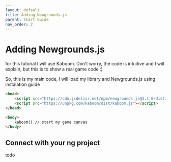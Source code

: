 ```yaml
---
layout: default
title: Adding Newgrounds.js
parent: Start Guide
nav_order: 2
---
```


# Adding Newgrounds.js

for this tutorial I will use Kaboom. Don't worry, the code is intuitive and I will explain, but this is to show a real game code :)

So, this is my main code, I will load my library and Newgrounds.js using instalation guide

```html
<head>
	<script src="https://cdn.jsdelivr.net/npm/newgrounds.js@3.1.0/dist/newgrounds.js"></script>
	<script src="https://unpkg.com/kaboom/dist/kaboom.js"></script>
</head>

<body>
	kaboom() // start my game canvas
</body>
```

## Connect with your ng project

todo
